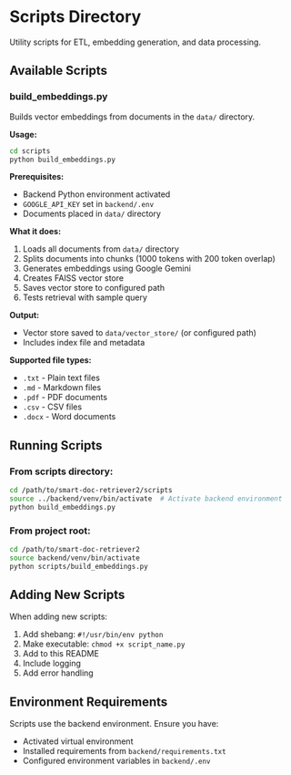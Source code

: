 # Scripts Directory

Utility scripts for ETL, embedding generation, and data processing.

## Available Scripts

### build_embeddings.py

Builds vector embeddings from documents in the `data/` directory.

**Usage:**

```bash
cd scripts
python build_embeddings.py
```

**Prerequisites:**
- Backend Python environment activated
- `GOOGLE_API_KEY` set in `backend/.env`
- Documents placed in `data/` directory

**What it does:**
1. Loads all documents from `data/` directory
2. Splits documents into chunks (1000 tokens with 200 token overlap)
3. Generates embeddings using Google Gemini
4. Creates FAISS vector store
5. Saves vector store to configured path
6. Tests retrieval with sample query

**Output:**
- Vector store saved to `data/vector_store/` (or configured path)
- Includes index file and metadata

**Supported file types:**
- `.txt` - Plain text files
- `.md` - Markdown files
- `.pdf` - PDF documents
- `.csv` - CSV files
- `.docx` - Word documents

## Running Scripts

### From scripts directory:

```bash
cd /path/to/smart-doc-retriever2/scripts
source ../backend/venv/bin/activate  # Activate backend environment
python build_embeddings.py
```

### From project root:

```bash
cd /path/to/smart-doc-retriever2
source backend/venv/bin/activate
python scripts/build_embeddings.py
```

## Adding New Scripts

When adding new scripts:

1. Add shebang: `#!/usr/bin/env python`
2. Make executable: `chmod +x script_name.py`
3. Add to this README
4. Include logging
5. Add error handling

## Environment Requirements

Scripts use the backend environment. Ensure you have:
- Activated virtual environment
- Installed requirements from `backend/requirements.txt`
- Configured environment variables in `backend/.env`

